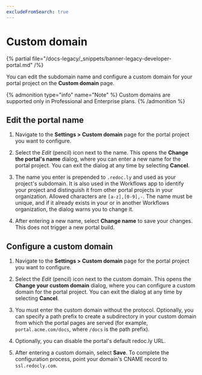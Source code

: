 ```yaml
---
excludeFromSearch: true
---
```


# Custom domain

{% partial file="/docs-legacy/_snippets/banner-legacy-developer-portal.md" /%}

You can edit the subdomain name and configure a custom domain for your portal project on the **Custom domain** page.

{% admonition type="info" name="Note" %}
Custom domains are supported only in Professional and Enterprise plans.
{% /admonition %}


## Edit the portal name

1. Navigate to the **Settings > Custom domain** page for the portal project you want to configure.

2. Select the *Edit* (pencil) icon next to the name. This opens the **Change the portal's name** dialog, where you can enter a new name for the portal project. You can exit the dialog at any time by selecting **Cancel**.

3. The name you enter is prepended to `.redoc.ly` and used as your project's subdomain. It is also used in the Workflows app to identify your project and distinguish it from other portal projects in your organization. Allowed characters are `[a-z],[0-9],-`. The name must be unique, and if it already exists in your or in another Workflows organization, the dialog warns you to change it.

4. After entering a new name, select **Change name** to save your changes. This does not trigger a new portal build.


## Configure a custom domain

1. Navigate to the **Settings > Custom domain** page for the portal project you want to configure.

2. Select the *Edit* (pencil) icon next to the custom domain. This opens the **Change your custom domain** dialog, where you can configure a custom domain for the portal project. You can exit the dialog at any time by selecting **Cancel**.

3. You must enter the custom domain without the protocol. Optionally, you can specify a path prefix to create a subdirectory in your custom domain from which the portal pages are served (for example, `portal.acme.com/docs`, where `/docs` is the path prefix).

4. Optionally, you can disable the portal's default redoc.ly URL.

5. After entering a custom domain, select **Save**. To complete the configuration process, point your domain's CNAME record to `ssl.redocly.com`.

